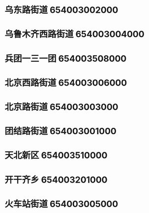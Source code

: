 # 乌东路街道 654003002000
# 乌鲁木齐西路街道 654003004000
# 兵团一三一团 654003508000
# 北京西路街道 654003006000
# 北京路街道 654003003000
# 团结路街道 654003001000
# 天北新区 654003510000
# 开干齐乡 654003201000
# 火车站街道 654003005000
